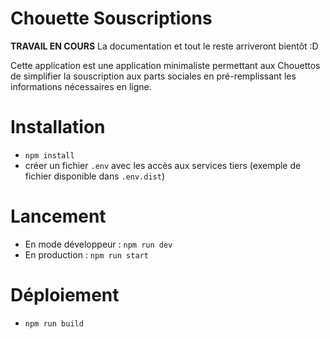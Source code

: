 # Chouette Souscriptions

**TRAVAIL EN COURS** La documentation et tout le reste arriveront bientôt :D

Cette application est une application minimaliste permettant aux Chouettos de simplifier
la souscription aux parts sociales en pré-remplissant les informations nécessaires en ligne.

# Installation

- `npm install`
- créer un fichier `.env` avec les accès aux services tiers (exemple de fichier disponible dans `.env.dist`)

# Lancement

- En mode développeur : `npm run dev`
- En production : `npm run start`

# Déploiement

- `npm run build`

